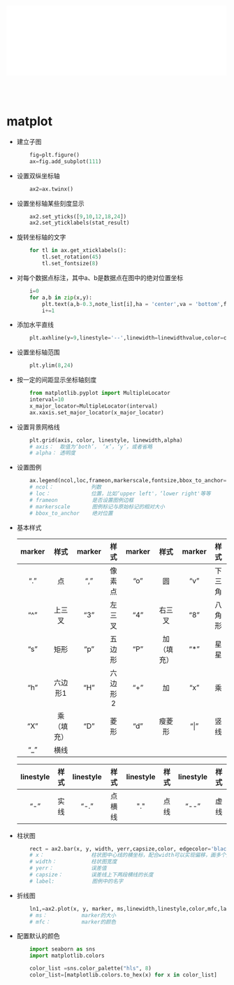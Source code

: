 
<iframe id='head' align="center" width="100%" height="160" src="python_show.html"  frameborder="no" border="0" marginwidth="0" marginheight="px" scrolling="no" ></iframe>

<style>
    .iframe{margin:0 auto;}
</style>
<script src="https://code.jquery.com/jquery-3.1.1.min.js"></script>
<script>
    var oDiv = document.getElementById('head');
    oDiv.style.position = 'fixed'; oDiv.style.top = '0px'; oDiv.style.left = '0px'; oDiv.style.backgroundColor = 'rgba(255,255,255,0)';
    document.querySelector("body > div > h1 > a").innerHTML=''
    document.title="python/matplot";

</script>

<br><br>
<!-- ___________________________________________ -->
<!-- ___________________________________________ -->

# matplot

* 建立子图
    ``` python
        fig=plt.figure()
        ax=fig.add_subplot(111)
    ```

* 设置双纵坐标轴
    ``` python
        ax2=ax.twinx()
    ```

* 设置坐标轴某些刻度显示
    ``` python
        ax2.set_yticks([9,10,12,18,24])
        ax2.set_yticklabels(stat_result)
    ```

* 旋转坐标轴的文字
    ``` python
        for tl in ax.get_xticklabels():
            tl.set_rotation(45)
            tl.set_fontsize(8)
    ```

* 对每个数据点标注，其中a、b是数据点在图中的绝对位置坐标
    ``` python
        i=0
        for a,b in zip(x,y):
            plt.text(a,b-0.3,note_list[i],ha = 'center',va = 'bottom',fontsize=7)
            i+=1
    ```

* 添加水平直线
    ``` python
	    plt.axhline(y=9,linestyle='--',linewidth=linewidthvalue,color=colorvalue)
    ```

* 设置坐标轴范围
    ``` python
	    plt.ylim(8,24)
    ```

* 按一定的间距显示坐标轴刻度
    ``` python
        from matplotlib.pyplot import MultipleLocator
        interval=10
        x_major_locator=MultipleLocator(interval)
        ax.xaxis.set_major_locator(x_major_locator)
    ```

* 设置背景网格线
    ``` python
        plt.grid(axis, color, linestyle, linewidth,alpha)
        # axis：  取值为‘both’， ‘x’，‘y’，或者省略
        # alpha： 透明度
    ```

* 设置图例
    ``` python
        ax.legend(ncol,loc,frameon,markerscale,fontsize,bbox_to_anchor=(0.42,1.15))
        # ncol：            列数
        # loc：             位置，比如‘upper left'，‘lower right'等等
        # frameon           是否设置图例边框
        # markerscale       图例标记与原始标记的相对大小
        # bbox_to_anchor    绝对位置
    ```


* 基本样式


    |  marker | 样式  |  marker | 样式  |  marker | 样式  |marker | 样式  |
    | :----:  | :----: | :----:  |:----: |  :----:   | :----: |:----:  | :----: |
    | “.”     | 点 | “,”  | 像素点 |  “o”  | 圆 |“v”	 | 下三角 |
    | “^”  | 上三叉 | “3”  | 左三叉 | “4”  | 右三叉 |“8”	| 八角形 |
    |   “s”	|矩形     |“p”|	五边形|      “P”|	加（填充）|      “*”	|星星|
    |  “h”	|六边形1  |   “H”	|六边形2   |  “+”	|加    |          “x”	|乘|
    | “X”|	乘（填充）|  “D”|	菱形   |     “d”|	瘦菱形   |       “\|”	|竖线|
     |    “_”|	横线


    | linestyle| 样式  | linestyle | 样式  |  linestyle| 样式  |linestyle | 样式  |
     | :----:  | :----: | :----:  |:----: |  :----:   | :----: |:----:  | :----: |
     |    “-”   |  实线  |  “-.”  |  点横线| "." | 点线 | “--”|虚线|

* 柱状图
    ``` python
        rect = ax2.bar(x, y, width, yerr,capsize,color, edgecolor='black'，label=legends)
        # x：               柱状图中心线的横坐标，配合width可以实现偏移，画多个变量的柱状图
        # width：           柱状图宽度
        # yerr：            误差值
        # capsize：         误差线上下两段横线的长度
        # label:            图例中的名字
    ```

* 折线图
    ``` python
        ln1,=ax2.plot(x, y, marker, ms,linewidth,linestyle,color,mfc,label)
        # ms：           marker的大小
        # mfc：          marker的颜色
    ```

* 配置默认的颜色
    ```python
        import seaborn as sns
        import matplotlib.colors

        color_list =sns.color_palette("hls", 8)                         # 生成8种配色，RGB格式
        color_list=[matplotlib.colors.to_hex(x) for x in color_list]    # RGB转为16进制
    ```